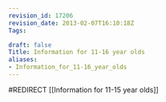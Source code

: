 ```yaml
---
revision_id: 17206
revision_date: 2013-02-07T16:10:18Z
Tags:

draft: false
Title: Information for 11-16 year olds
aliases:
- Information_for_11-16_year_olds
---
```

#REDIRECT [[Information for 11-15 year olds]]
